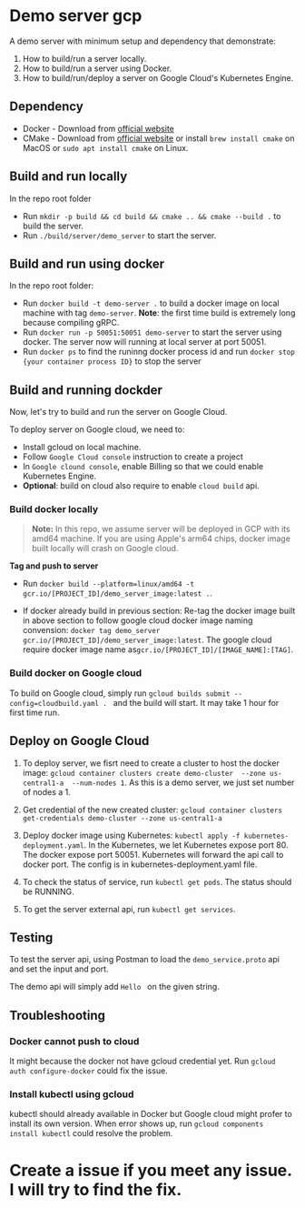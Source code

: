 # Demo server gcp

A demo server with minimum setup and dependency that demonstrate:
1. How to build/run a server locally.
2. How to build/run a server using Docker.
3. How to build/run/deploy a server on Google Cloud's Kubernetes Engine.

## Dependency
- Docker - Download from [official website](https://www.docker.com/)
- CMake  - Download from [official website](https://cmake.org/download/) or install `brew install cmake` on MacOS or `sudo apt install cmake` on Linux.

## Build and run locally
In the repo root folder
- Run `mkdir -p build && cd build && cmake .. && cmake --build .` to build the server.
- Run `./build/server/demo_server` to start the server.

## Build and run using docker
In the repo root folder:
- Run `docker build -t demo-server .` to build a docker image on local machine with tag `demo-server`. **Note**: the first time build is extremely long because compiling gRPC.
- Run `docker run -p 50051:50051 demo-server` to start the server using docker. The server now will running at local server at port 50051.
- Run `docker ps` to find the runinng docker process id and run `docker stop {your container process ID}` to stop the server

## Build and running dockder

Now, let's try to build and run the server on Google Cloud.

To deploy server on Google cloud, we need to:
- Install gcloud on local machine.
- Follow `Google Cloud console` instruction to create a project
- In `Google clound console`, enable Billing so that we could enable Kubernetes Engine.
- **Optional**: build on cloud also require to enable `cloud build` api.

### Build docker locally 

> **Note:** In this repo, we assume server will be deployed in GCP with its amd64 machine. If you are using Apple's arm64 chips, docker image built locally will crash on Google cloud. 

**Tag and push to server** 
- Run `docker build --platform=linux/amd64 -t gcr.io/[PROJECT_ID]/demo_server_image:latest .`.

- If docker already build in previous section: Re-tag the docker image built in above section to follow google cloud docker image naming convension: `docker tag demo_server gcr.io/[PROJECT_ID]/demo_server_image:latest`.  The google cloud require docker image name as`gcr.io/[PROJECT_ID]/[IMAGE_NAME]:[TAG]`. 

### Build docker on Google cloud

To build on Google cloud, simply run `gcloud builds submit --config=cloudbuild.yaml .
` and the build will start. It may take 1 hour for first time run.

## Deploy on Google Cloud

1. To deploy server, we fisrt need to create a cluster to host the docker image: `gcloud container clusters create demo-cluster  --zone us-central1-a  --num-nodes 1`. As this is a demo server, we just set number of nodes a 1.

2. Get credential of the new created cluster:  `gcloud container clusters get-credentials demo-cluster --zone us-central1-a`

3. Deploy docker image using Kubernetes: `kubectl apply -f kubernetes-deployment.yaml`. In the Kubernetes, we let Kubernetes expose port 80. The docker expose port 50051. Kubernetes will forward the api call to docker port. The config is in kubernetes-deployment.yaml file.

4. To check the status of service, run `kubectl get pods`. The status should be RUNNING. 

5. To get the server external api, run `kubectl get services`.

## Testing
To test the server api, using Postman to load the `demo_service.proto` api and set the input and port.

The demo api will simply add `Hello ` on the given string.

## Troubleshooting 

### Docker cannot push to cloud
It might because the docker not have gcloud credential yet. Run `gcloud auth configure-docker` could fix the issue.

### Install kubectl using gcloud
kubectl should already available in Docker but Google cloud might profer to install its own version. When error shows up, run `gcloud components install kubectl` could resolve the problem. 

# Create a issue if you meet any issue. I will try to find the fix.